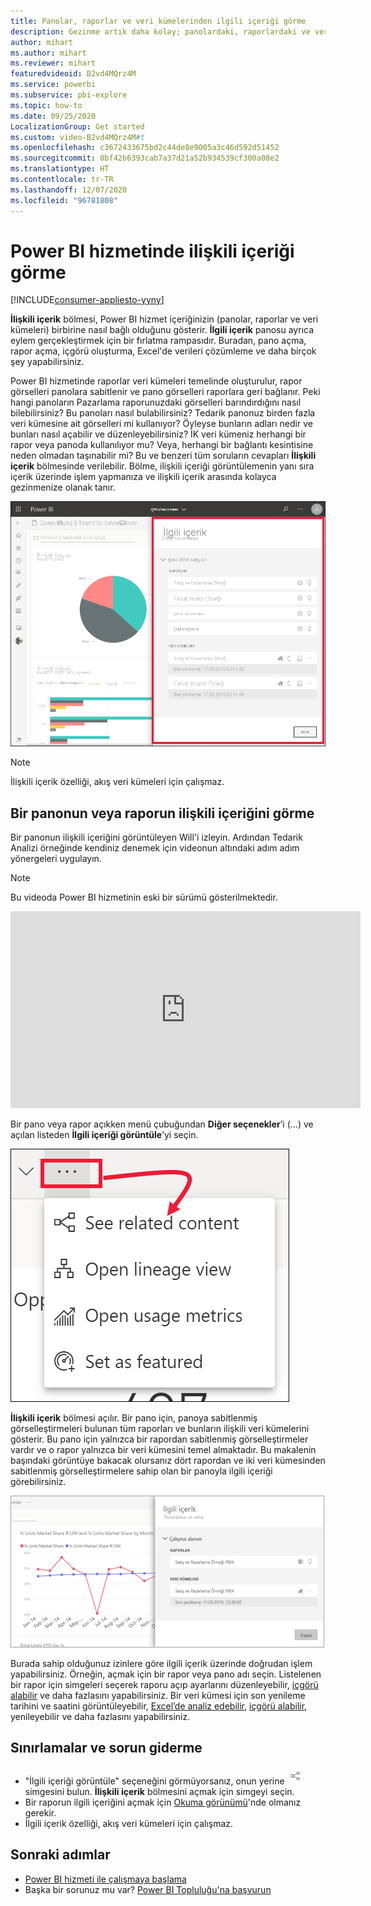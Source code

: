 ```yaml
---
title: Panolar, raporlar ve veri kümelerinden ilgili içeriği görme
description: Gezinme artık daha kolay; panolardaki, raporlardaki ve veri kümelerindeki ilişkili içeriği görün
author: mihart
ms.author: mihart
ms.reviewer: mihart
featuredvideoid: B2vd4MQrz4M
ms.service: powerbi
ms.subservice: pbi-explore
ms.topic: how-to
ms.date: 09/25/2020
LocalizationGroup: Get started
ms.custom: video-B2vd4MQrz4M#t
ms.openlocfilehash: c3672433675bd2c44de8e9005a3c46d592d51452
ms.sourcegitcommit: 0bf42b6393cab7a37d21a52b934539cf300a08e2
ms.translationtype: HT
ms.contentlocale: tr-TR
ms.lasthandoff: 12/07/2020
ms.locfileid: "96781808"
---
```

# <a name="see-related-content-in-the-power-bi-service"></a>Power BI hizmetinde ilişkili içeriği görme

[!INCLUDE[consumer-appliesto-yyny](../includes/consumer-appliesto-yyny.md)]


**İlişkili içerik** bölmesi, Power BI hizmet içeriğinizin (panolar, raporlar ve veri kümeleri) birbirine nasıl bağlı olduğunu gösterir. **İlgili içerik** panosu ayrıca eylem gerçekleştirmek için bir fırlatma rampasıdır. Buradan, pano açma, rapor açma, içgörü oluşturma, Excel'de verileri çözümleme ve daha birçok şey yapabilirsiniz.  

Power BI hizmetinde raporlar veri kümeleri temelinde oluşturulur, rapor görselleri panolara sabitlenir ve pano görselleri raporlara geri bağlanır. Peki hangi panoların Pazarlama raporunuzdaki görselleri barındırdığını nasıl bilebilirsiniz? Bu panoları nasıl bulabilirsiniz? Tedarik panonuz birden fazla veri kümesine ait görselleri mi kullanıyor? Öyleyse bunların adları nedir ve bunları nasıl açabilir ve düzenleyebilirsiniz? İK veri kümeniz herhangi bir rapor veya panoda kullanılıyor mu? Veya, herhangi bir bağlantı kesintisine neden olmadan taşınabilir mi? Bu ve benzeri tüm soruların cevapları **İlişkili içerik** bölmesinde verilebilir.  Bölme, ilişkili içeriği görüntülemenin yanı sıra içerik üzerinde işlem yapmanıza ve ilişkili içerik arasında kolayca gezinmenize olanak tanır.

![ilişkili içerik](./media/end-user-related/power-bi-see-related-pane.png)

> [!NOTE]
> İlişkili içerik özelliği, akış veri kümeleri için çalışmaz.
> 
> 

## <a name="see-related-content-for-a-dashboard-or-report"></a>Bir panonun veya raporun ilişkili içeriğini görme
Bir panonun ilişkili içeriğini görüntüleyen Will'i izleyin. Ardından Tedarik Analizi örneğinde kendiniz denemek için videonun altındaki adım adım yönergeleri uygulayın.

> [!NOTE]
> Bu videoda Power BI hizmetinin eski bir sürümü gösterilmektedir. 

<iframe width="560" height="315" src="https://www.youtube.com/embed/B2vd4MQrz4M#t=3m05s" frameborder="0" allowfullscreen></iframe>

Bir pano veya rapor açıkken menü çubuğundan **Diğer seçenekler**’i (...) ve açılan listeden **İlgili içeriği görüntüle**’yi seçin.

![Üç nokta açılır listesi](./media/end-user-related/power-bi-see-related.png)

**İlişkili içerik** bölmesi açılır. Bir pano için, panoya sabitlenmiş görselleştirmeleri bulunan tüm raporları ve bunların ilişkili veri kümelerini gösterir. Bu pano için yalnızca bir rapordan sabitlenmiş görselleştirmeler vardır ve o rapor yalnızca bir veri kümesini temel almaktadır. Bu makalenin başındaki görüntüye bakacak olursanız dört rapordan ve iki veri kümesinden sabitlenmiş görselleştirmelere sahip olan bir panoyla ilgili içeriği görebilirsiniz.

![İlişkili içerik bölmesi](./media/end-user-related/power-bi-view-related-dashboard.png)

Burada sahip olduğunuz izinlere göre ilgili içerik üzerinde doğrudan işlem yapabilirsiniz.  Örneğin, açmak için bir rapor veya pano adı seçin.  Listelenen bir rapor için simgeleri seçerek raporu açıp ayarlarını düzenleyebilir, [içgörü alabilir](end-user-insights.md) ve daha fazlasını yapabilirsiniz. Bir veri kümesi için son yenileme tarihini ve saatini görüntüleyebilir, [Excel’de analiz edebilir](../collaborate-share/service-analyze-in-excel.md), [içgörü alabilir](end-user-insights.md), yenileyebilir ve daha fazlasını yapabilirsiniz.  



<!-- ## See related content for a dataset
You'll need at least *view* permissions to a dataset to open the **Related content** pane. In this example, we're using the [Procurement Analysis sample](../create-reports/sample-procurement.md).

From the nav pane, locate the **Workspaces** heading and select a workspace from the list. If you have content in a workspace, it will display in the canvas to the right. 

![workspaces in nav pane](./media/end-user-related/power-bi-workspace.png)


In a workspace, select the **Datasets** tab and locate the **See related** icon ![See related icon](./media/end-user-related/power-bi-view-related-icon-new.png).

![Datasets tab](./media/end-user-related/power-bi-related-dataset.png)

Select the icon to open the **Related content** pane.

![Related content pane opens on top of Power BI content view](media/end-user-related/power-bi-dataset.png)

From here, you can take direct action on the related content. For example, select a dashboard or report name to open it.  For any dashboard in the list, select an icon to [share the dashboard with others](../collaborate-share/service-share-dashboards.md) or to open the **Settings** window for the dashboard. For a report, select an icon to [analyze in Excel](../collaborate-share/service-analyze-in-excel.md), [rename](../create-reports/service-rename.md), or [get insights](end-user-insights.md).  -->

## <a name="limitations-and-troubleshooting"></a>Sınırlamalar ve sorun giderme
* "İlgili içeriği görüntüle" seçeneğini görmüyorsanız, onun yerine ![İlgili içeriği görüntüle simgesi](./media/end-user-related/power-bi-view-related-icon-new.png) simgesini bulun. **İlişkili içerik** bölmesini açmak için simgeyi seçin.
* Bir raporun ilgili içeriğini açmak için [Okuma görünümü](end-user-reading-view.md)'nde olmanız gerekir.
* İlgili içerik özelliği, akış veri kümeleri için çalışmaz.

## <a name="next-steps"></a>Sonraki adımlar
* [Power BI hizmeti ile çalışmaya başlama](../fundamentals/service-get-started.md)
* Başka bir sorunuz mu var? [Power BI Topluluğu'na başvurun](https://community.powerbi.com/)
